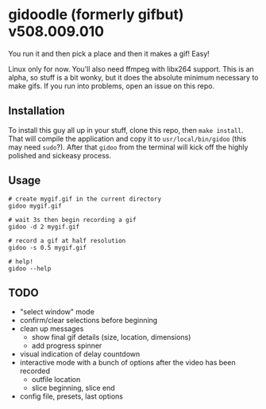 gidoodle (formerly gifbut) v508.009.010
==========
You run it and then pick a place and then it makes a gif! Easy!

Linux only for now. You'll also need ffmpeg with libx264 support.
This is an alpha, so stuff is a bit wonky, but it does the absolute minimum necessary to make gifs. If you run into problems, open an issue on this repo.

Installation
------
To install this guy all up in your stuff, clone this repo, then `make install`. That will compile the application and copy it to `usr/local/bin/gidoo` (this may need `sudo`?). After that `gidoo` from the terminal will kick off the highly polished and sickeasy process.

Usage
------
    # create mygif.gif in the current directory
    gidoo mygif.gif

    # wait 3s then begin recording a gif
    gidoo -d 2 mygif.gif

    # record a gif at half resolution
    gidoo -s 0.5 mygif.gif

    # help!
    gidoo --help

TODO
------
* "select window" mode
* confirm/clear selections before beginning
* clean up messages
    * show final gif details (size, location, dimensions)
    * add progress spinner
* visual indication of delay countdown
* interactive mode with a bunch of options after the video has been recorded
    * outfile location
    * slice beginning, slice end
* config file, presets, last options
